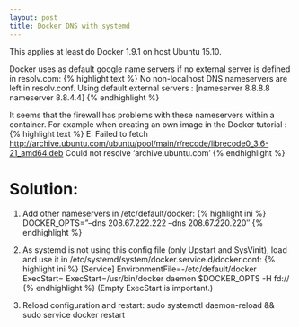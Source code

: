```yaml
---
layout: post
title: Docker DNS with systemd
---
```


This applies at least do Docker 1.9.1 on host Ubuntu 15.10.

Docker uses as default google name servers if no external server is defined in resolv.com:
{% highlight text %}
No non-localhost DNS nameservers are left in resolv.conf.
Using default external servers : [nameserver 8.8.8.8 nameserver 8.8.4.4]
{% endhighlight %}

It seems that the firewall has problems with these nameservers within a container. For example when creating an own image in the Docker tutorial :
{% highlight text %}
E: Failed to fetch http://archive.ubuntu.com/ubuntu/pool/main/r/recode/librecode0_3.6-21_amd64.deb
Could not resolve ‘archive.ubuntu.com’
{% endhighlight %}
 

# Solution:
1. Add other nameservers in /etc/default/docker:
{% highlight ini %}
DOCKER_OPTS=”–dns 208.67.222.222 –dns 208.67.220.220″
{% endhighlight %}
2. As systemd is not using this config file (only Upstart and SysVinit), load and use it in /etc/systemd/system/docker.service.d/docker.conf:
{% highlight ini %}
[Service]
EnvironmentFile=-/etc/default/docker
ExecStart=
ExecStart=/usr/bin/docker daemon $DOCKER_OPTS -H fd://
{% endhighlight %}
(Empty ExecStart is important.)

4. Reload configuration and restart:
sudo systemctl daemon-reload && sudo service docker restart

